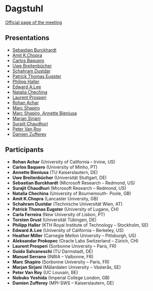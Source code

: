 # Dagstuhl


[Official page of the meeting](https://www.dagstuhl.de/en/program/calendar/semhp/?semnr=19442)

## Presentations


- [Sebastian Burckhardt](https://github.com/pl4ds/Dagstuhl-2019/blob/master/Burckhardt-Dagstuhl2019-StatefulServerless.pptx)
- [Amit K.Chopra](https://github.com/pl4ds/Dagstuhl-2019/blob/master/Chopra-Programming-For-Autonomy.pdf)
- [Carlos Baquero](https://github.com/pl4ds/Dagstuhl-2019/blob/master/dagstuhl2019.pdf)
- [Uwe Breitenbücher](https://github.com/pl4ds/Dagstuhl-2019/blob/master/DeploymentAutomation-UweBreitenbuecher.pdf)
- [Schahram Dustdar](https://github.com/pl4ds/Dagstuhl-2019/blob/master/DistributedSystems_Dustdar_29-10-2019_Dagstuhl.pdf)
- [Patrick Thomas Eugster](https://github.com/pl4ds/Dagstuhl-2019/blob/master/Eugster-AEON_PLASMA-DagstuhlPL4DS19.pdf)
- [Philipp Haller](https://github.com/pl4ds/Dagstuhl-2019/blob/master/Haller2019-Dagstuhl-PL4DS.pdf)
- [Edward A.Lee](https://github.com/pl4ds/Dagstuhl-2019/blob/master/Lee-ActorsRevisited_Dagstuhl.pdf)
- [Natalia Chechina](https://github.com/pl4ds/Dagstuhl-2019/blob/master/n-chechina-dagstuhl-2019.pdf)
- [Laurent Prosperi](https://github.com/pl4ds/Dagstuhl-2019/blob/master/Prosperi2019-Dagstuhl-PL4DS.pdf)
- [Rohan Achar](https://github.com/pl4ds/Dagstuhl-2019/blob/master/rohan_GoT.pptx)
- [Marc Shapiro](https://github.com/pl4ds/Dagstuhl-2019/blob/master/shapiro_Continuum.pdf)
- [Marc Shapiro, Annette Bieniusa](https://github.com/pl4ds/Dagstuhl-2019/blob/master/shapiro_JustRightConsistency.pdf)
- [Marjan Sirjani](https://github.com/pl4ds/Dagstuhl-2019/blob/master/Sirjani-DagstuhlDistributedLanguages-2019.pdf)
- [Surajit Chaudhuri](https://github.com/pl4ds/Dagstuhl-2019/blob/master/SurajitChaudhuri_Dagstuhl2019SC.pdf)
- [Peter Van Roy](https://github.com/pl4ds/Dagstuhl-2019/blob/master/VanRoy-Piecewise-Purity.pdf)
- [Damien Zufferey](https://github.com/pl4ds/Dagstuhl-2019/blob/master/zufferey-verification.pdf)



## Participants
- **Rohan Achar** (University of California – Irvine, US)
- **Carlos Baquero** (University of Minho, PT)
- **Annette Bieniusa** (TU Kaiserslautern, DE)
- **Uwe Breitenbücher** (Universität Stuttgart, DE)
- **Sebastian Burckhardt** (Microsoft Research – Redmond, US)
- **Surajit Chaudhuri** (Microsoft Research – Redmond, US)
- **Natalia Chechina** (University of Bournemouth- Poole, GB)
- **Amit K.Chopra** (Lancaster University, GB)
- **Schahram Dustdar** (Technische Universität Wien, AT)
- **Patrick Thomas Eugster** (University of Lugano, CH)
- **Carla Ferreira** (New University of Lisbon, PT)
- **Torsten Grust** (Universität Tübingen, DE)
- **Philipp Haller** (KTH Royal Institute of Technology – Stockholm, SE)
- **Edward A.Lee** (University of California – Berkeley, US)
- **Heather Miller** (Carnegie Mellon University – Pittsburgh, US)
- **Aleksandar Prokopec** (Oracle Labs Switzerland – Zürich, CH) 
- **Laurent Prosperi** (Sorbonne University – Paris, FR)
- **Guido Salvaneschi** (TU Darmstadt, DE)
- **Manuel Serrano** (INRIA – Valbonne, FR)
- **Marc Shapiro** (Sorbonne University – Paris, FR)
- **Marjan Sirjani** (Mälardalen University – Västerås, SE)
- **Peter Van Roy** (UC Louvain, BE)
- **Nobuko Yoshida** (Imperial College London, GB)
- **Damien Zufferey** (MPI-SWS – Kaiserslautern, DE)

